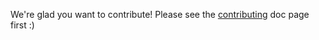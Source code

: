 We're glad you want to contribute! Please see the [contributing](https://ce-programming.github.io/toolchain/static/contributing.html) doc page first :)
